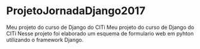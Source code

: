 # ProjetoJornadaDjango2017
Meu projeto do curso de Django do CITi
Meu projeto do curso de Django do CITi Nesse projeto foi elaborado um esquema de formulario web em pyhton utilizando o framework Django.
